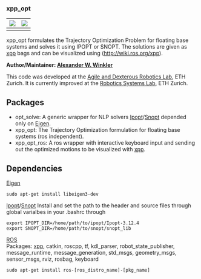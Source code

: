### xpp_opt

| ![](https://i.imgur.com/NkL8Haw.gif) | ![](https://i.imgur.com/RrEc2Cd.gif) 
|:-------------------------:|:-------------------------:|
|||

xpp_opt formulates the Trajectory Optimization Problem for floating base systems and solves it using IPOPT or SNOPT. The solutions are given as [xpp] bags and can be visualized using (http://wiki.ros.org/xpp).

**Author/Maintainer: [Alexander W. Winkler](https://awinkler.github.io/)** 

This code was developed at the [Agile and Dexterous Robotics Lab](http://www.adrl.ethz.ch/doku.php), ETH Zurich. It is currently improved at the [Robotics Systems Lab](http://www.rsl.ethz.ch/), ETH Zurich.


## Packages

  * opt_solve: A generic wrapper for NLP solvers [Ipopt]/[Snopt] depended only on [Eigen].
  * xpp_opt: The Trajectory Optimization formulation for floating base systems (ros independent).
  * xpp_opt_ros: A ros wrapper with interactive keyboard input and sending out the optimized motions to be visualized with [xpp].

## Dependencies

[Eigen]

    sudo apt-get install libeigen3-dev

[Ipopt]/[Snopt]
Install and set the path to the header and source files through global varialbes in your .bashrc through

    export IPOPT_DIR=/home/path/to/ipopt/Ipopt-3.12.4
    export SNOPT_DIR=/home/path/to/snopt/snopt_lib

[ROS]  
Packages: [xpp], catkin, roscpp, tf, kdl_parser, robot_state_publisher, message_runtime, message_generation, std_msgs, geometry_msgs, sensor_msgs, rviz, rosbag, keyboard
      
    sudo apt-get install ros-[ros_distro_name]-[pkg_name]
 

[HyQ]: https://www.iit.it/research/lines/dynamic-legged-systems
[ROS]: http://www.ros.org
[xpp]: http://wiki.ros.org/xpp
[Ipopt]: https://projects.coin-or.org/Ipopt
[Snopt]: http://www.sbsi-sol-optimize.com/asp/sol_product_snopt.htm
[rviz]: http://wiki.ros.org/rviz
[catkin tools]: http://catkin-tools.readthedocs.org/
[Eigen]: http://eigen.tuxfamily.org
[Fa2png]: http://fa2png.io/r/font-awesome/link/